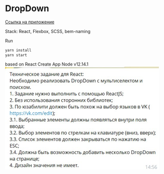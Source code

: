 # DropDown
[Ссылка на приложение](https://iliaov.github.io/Narfex/build)

Stack: React, Flexbox, SCSS, bem-naming

Run
```
yarn install
yarn start
```

based on React Create App Node v12.14.1
![Test_img](/test_img.jpg)
